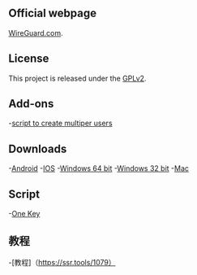 ## Official webpage 
[WireGuard.com](https://www.wireguard.com/).

## License
This project is released under the [GPLv2](COPYING).

## Add-ons
-[script to create multiper users](https://raw.githubusercontent.com/hongwenjun/vps_setup/master/Wireguard/wg5clients.sh)

## Downloads
-[Android](https://play.google.com/store/apps/details?id=com.wireguard.android)
-[IOS](https://itunes.apple.com/us/app/wireguard/id1441195209?ls=1&mt=8)
-[Windows 64 bit](https://download.wireguard.com/windows-client/wireguard-amd64-0.0.14.msi)
-[Windows 32 bit](https://download.wireguard.com/windows-client/wireguard-x86-0.0.14.msi)
-[Mac](https://itunes.apple.com/us/app/wireguard/id1451685025?ls=1&mt=12)

## Script
-[One Key](https://moeclub.org/attachment/LinuxShell/wireguard.sh)

## 教程
-[教程]（https://ssr.tools/1079）

